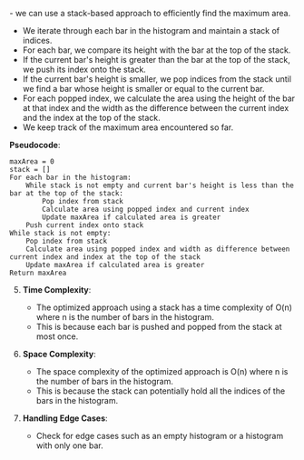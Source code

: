 ​- we can use a stack-based approach to efficiently find the maximum area.
- We iterate through each bar in the histogram and maintain a stack of indices.
- For each bar, we compare its height with the bar at the top of the stack.
- If the current bar's height is greater than the bar at the top of the stack, we push its index onto the stack.
- If the current bar's height is smaller, we pop indices from the stack until we find a bar whose height is smaller or equal to the current bar.
- For each popped index, we calculate the area using the height of the bar at that index and the width as the difference between the current index and the index at the top of the stack.
- We keep track of the maximum area encountered so far.

 **Pseudocode**:
 
   ```
   maxArea = 0
   stack = []
   For each bar in the histogram:
       While stack is not empty and current bar's height is less than the bar at the top of the stack:
           Pop index from stack
           Calculate area using popped index and current index
           Update maxArea if calculated area is greater
       Push current index onto stack
   While stack is not empty:
       Pop index from stack
       Calculate area using popped index and width as difference between current index and index at the top of the stack
       Update maxArea if calculated area is greater
   Return maxArea
   ```

5. **Time Complexity**:
   - The optimized approach using a stack has a time complexity of O(n) where n is the number of bars in the histogram.
   - This is because each bar is pushed and popped from the stack at most once.

6. **Space Complexity**:
   - The space complexity of the optimized approach is O(n) where n is the number of bars in the histogram.
   - This is because the stack can potentially hold all the indices of the bars in the histogram.

7. **Handling Edge Cases**:
   - Check for edge cases such as an empty histogram or a histogram with only one bar.

